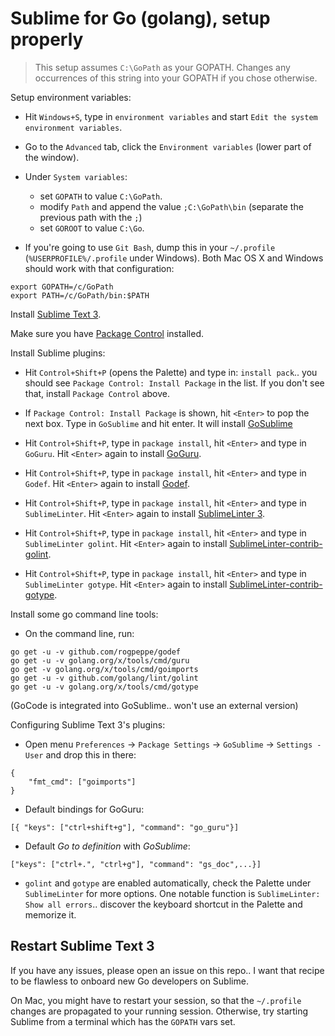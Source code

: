Sublime for Go (golang), setup properly
=======================================

> This setup assumes `C:\GoPath` as your GOPATH.  Changes any
> occurrences of this string into your GOPATH if you chose otherwise.

Setup environment variables:

 * Hit `Windows+S`, type in `environment variables` and start `Edit the system environment variables`.

 * Go to the `Advanced` tab, click the `Environment variables` (lower part of the window).

 * Under `System variables`:

   * set `GOPATH` to value `C:\GoPath`.
   * modify `Path` and append the value `;C:\GoPath\bin` (separate the previous path with the `;`)
   * set `GOROOT` to value `C:\Go`.

 * If you're going to use `Git Bash`, dump this in your `~/.profile` (`%USERPROFILE%/.profile` under Windows). Both Mac OS X and Windows should work with that configuration:

```
export GOPATH=/c/GoPath
export PATH=/c/GoPath/bin:$PATH
```

Install [Sublime Text 3](https://www.sublimetext.com/3).

Make sure you have [Package Control](https://packagecontrol.io/installation) installed.

Install Sublime plugins:

* Hit `Control+Shift+P` (opens the Palette) and type in: `install pack`.. you should see
  `Package Control: Install Package` in the list. If you don't see
  that, install `Package Control` above.

* If `Package Control: Install Package` is shown, hit `<Enter>` to pop the next box. Type in `GoSublime` and hit enter.  It will install [GoSublime](https://github.com/DisposaBoy/GoSublime)

* Hit `Control+Shift+P`, type in `package install`, hit `<Enter>` and
  type in `GoGuru`. Hit `<Enter>` again to install [GoGuru](https://github.com/alvarolm/GoGuru).

* Hit `Control+Shift+P`, type in `package install`, hit `<Enter>` and
  type in `Godef`. Hit `<Enter>` again to install [Godef](https://github.com/buaazp/Godef).

* Hit `Control+Shift+P`, type in `package install`, hit `<Enter>` and
  type in `SublimeLinter`. Hit `<Enter>` again to install [SublimeLinter 3](http://sublimelinter.readthedocs.io/en/latest/installation.html).

* Hit `Control+Shift+P`, type in `package install`, hit `<Enter>` and
  type in `SublimeLinter golint`. Hit `<Enter>` again to install [SublimeLinter-contrib-golint](https://github.com/sirreal/SublimeLinter-contrib-golint).

* Hit `Control+Shift+P`, type in `package install`, hit `<Enter>` and
  type in `SublimeLinter gotype`. Hit `<Enter>` again to install [SublimeLinter-contrib-gotype](https://github.com/sirreal/SublimeLinter-contrib-gotype).

Install some go command line tools:

* On the command line, run:

```
go get -u -v github.com/rogpeppe/godef
go get -u -v golang.org/x/tools/cmd/guru
go get -v golang.org/x/tools/cmd/goimports
go get -u -v github.com/golang/lint/golint
go get -u -v golang.org/x/tools/cmd/gotype
```

(GoCode is integrated into GoSublime.. won't use an external version)

Configuring Sublime Text 3's plugins:

* Open menu `Preferences` -> `Package Settings` -> `GoSublime` -> `Settings - User` and drop this in there:

```
{
    "fmt_cmd": ["goimports"]
}
```

* Default bindings for GoGuru:

```
[{ "keys": ["ctrl+shift+g"], "command": "go_guru"}]
```

* Default _Go to definition_ with _GoSublime_:

```
["keys": ["ctrl+.", "ctrl+g"], "command": "gs_doc",...}]
```

* `golint` and `gotype` are enabled automatically, check the Palette
  under `SublimeLinter` for more options.  One notable function is
  `SublimeLinter: Show all errors`.. discover the keyboard shortcut in
  the Palette and memorize it.


Restart Sublime Text 3
----------------------

If you have any issues, please open an issue on this repo.. I want
that recipe to be flawless to onboard new Go developers on Sublime.

On Mac, you might have to restart your session, so that the
`~/.profile` changes are propagated to your running
session. Otherwise, try starting Sublime from a terminal which has the
`GOPATH` vars set.